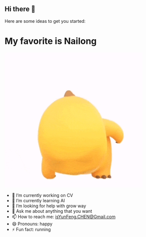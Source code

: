 ## Hi there 👋

Here are some ideas to get you started:

# My favorite is Nailong

![奶龙](nailong.gif "nailong")

- 🔭 I’m currently working on CV
- 🌱 I’m currently learning AI
- 🤔 I’m looking for help with grow way
- 💬 Ask me about anything that you want
- 📫 How to reach me: isYunFeng.CHEN@Gmail.com
- 😄 Pronouns: happy
- ⚡ Fun fact: running

